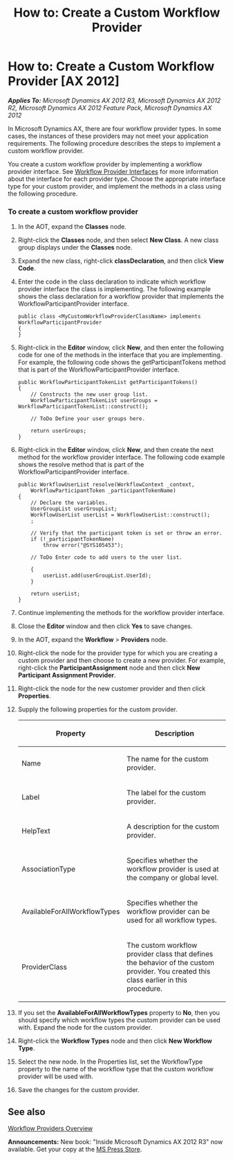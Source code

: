 ﻿---
title: 'How to: Create a Custom Workflow Provider'
TOCTitle: 'How to: Create a Custom Workflow Provider'
ms:assetid: 9fae733b-dfe5-4ca6-a3ef-38961a272096
ms:mtpsurl: https://msdn.microsoft.com/en-us/library/Cc633997(v=AX.60)
ms:contentKeyID: 35248264
ms.date: 05/18/2015
mtps_version: v=AX.60
---

# How to: Create a Custom Workflow Provider [AX 2012]


_**Applies To:** Microsoft Dynamics AX 2012 R3, Microsoft Dynamics AX 2012 R2, Microsoft Dynamics AX 2012 Feature Pack, Microsoft Dynamics AX 2012_

In Microsoft Dynamics AX, there are four workflow provider types. In some cases, the instances of these providers may not meet your application requirements. The following procedure describes the steps to implement a custom workflow provider.

You create a custom workflow provider by implementing a workflow provider interface. See [Workflow Provider Interfaces](workflow-provider-interfaces.md) for more information about the interface for each provider type. Choose the appropriate interface type for your custom provider, and implement the methods in a class using the following procedure.

### To create a custom workflow provider

1.  In the AOT, expand the **Classes** node.

2.  Right-click the **Classes** node, and then select **New Class**. A new class group displays under the **Classes** node.

3.  Expand the new class, right-click **classDeclaration**, and then click **View Code**.

4.  Enter the code in the class declaration to indicate which workflow provider interface the class is implementing. The following example shows the class declaration for a workflow provider that implements the WorkflowParticipantProvider interface.
    
        public class <MyCustomWorkflowProviderClassName> implements WorkflowParticipantProvider
        {
        }

5.  Right-click in the **Editor** window, click **New**, and then enter the following code for one of the methods in the interface that you are implementing. For example, the following code shows the getParticipantTokens method that is part of the WorkflowParticipantProvider interface.
    
        public WorkflowParticipantTokenList getParticipantTokens()
        {
            // Constructs the new user group list.
            WorkflowParticipantTokenList userGroups = WorkflowParticipantTokenList::construct();
        
            // ToDo Define your user groups here.
        
            return userGroups;
        }

6.  Right-click in the **Editor** window, click **New**, and then create the next method for the workflow provider interface. The following code example shows the resolve method that is part of the WorkflowParticipantProvider interface.
    
        public WorkflowUserList resolve(WorkflowContext _context,
            WorkflowParticipantToken _participantTokenName)
        {
            // Declare the variables.
            UserGroupList userGroupList;
            WorkflowUserList userList = WorkflowUserList::construct();
            ;
            
            // Verify that the participant token is set or throw an error.
            if (!_participantTokenName)
                throw error("@SYS105453");
        
            // ToDo Enter code to add users to the user list.
           
            {
                userList.add(userGroupList.UserId);
            }
        
            return userList;
        }

7.  Continue implementing the methods for the workflow provider interface.

8.  Close the **Editor** window and then click **Yes** to save changes.

9.  In the AOT, expand the **Workflow** \> **Providers** node.

10. Right-click the node for the provider type for which you are creating a custom provider and then choose to create a new provider. For example, right-click the **ParticipantAssignment** node and then click **New Participant Assignment Provider**.

11. Right-click the node for the new customer provider and then click **Properties**.

12. Supply the following properties for the custom provider.
    
    <table>
    <colgroup>
    <col style="width: 50%" />
    <col style="width: 50%" />
    </colgroup>
    <thead>
    <tr class="header">
    <th><p>Property</p></th>
    <th><p>Description</p></th>
    </tr>
    </thead>
    <tbody>
    <tr class="odd">
    <td><p>Name</p></td>
    <td><p>The name for the custom provider.</p></td>
    </tr>
    <tr class="even">
    <td><p>Label</p></td>
    <td><p>The label for the custom provider.</p></td>
    </tr>
    <tr class="odd">
    <td><p>HelpText</p></td>
    <td><p>A description for the custom provider.</p></td>
    </tr>
    <tr class="even">
    <td><p>AssociationType</p></td>
    <td><p>Specifies whether the workflow provider is used at the company or global level.</p></td>
    </tr>
    <tr class="odd">
    <td><p>AvailableForAllWorkflowTypes</p></td>
    <td><p>Specifies whether the workflow provider can be used for all workflow types.</p></td>
    </tr>
    <tr class="even">
    <td><p>ProviderClass</p></td>
    <td><p>The custom workflow provider class that defines the behavior of the custom provider. You created this class earlier in this procedure.</p></td>
    </tr>
    </tbody>
    </table>


13. If you set the **AvailableForAllWorkflowTypes** property to **No**, then you should specify which workflow types the custom provider can be used with. Expand the node for the custom provider.

14. Right-click the **Workflow Types** node and then click **New Workflow Type**.

15. Select the new node. In the Properties list, set the WorkflowType property to the name of the workflow type that the custom workflow provider will be used with.

16. Save the changes for the custom provider.

## See also

[Workflow Providers Overview](workflow-providers-overview.md)

  
**Announcements:** New book: "Inside Microsoft Dynamics AX 2012 R3" now available. Get your copy at the [MS Press Store](https://www.microsoftpressstore.com/store/inside-microsoft-dynamics-ax-2012-r3-9780735685109).

